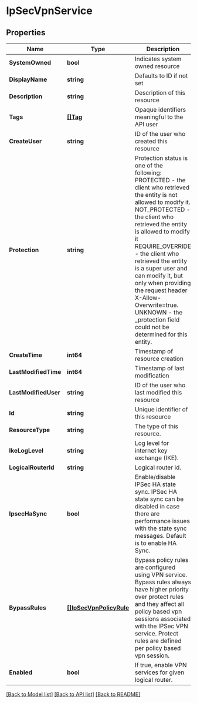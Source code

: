 # IpSecVpnService

## Properties
Name | Type | Description | Notes
------------ | ------------- | ------------- | -------------
**SystemOwned** | **bool** | Indicates system owned resource | [optional] [default to null]
**DisplayName** | **string** | Defaults to ID if not set | [optional] [default to null]
**Description** | **string** | Description of this resource | [optional] [default to null]
**Tags** | [**[]Tag**](Tag.md) | Opaque identifiers meaningful to the API user | [optional] [default to null]
**CreateUser** | **string** | ID of the user who created this resource | [optional] [default to null]
**Protection** | **string** | Protection status is one of the following: PROTECTED - the client who retrieved the entity is not allowed             to modify it. NOT_PROTECTED - the client who retrieved the entity is allowed                 to modify it REQUIRE_OVERRIDE - the client who retrieved the entity is a super                    user and can modify it, but only when providing                    the request header X-Allow-Overwrite&#x3D;true. UNKNOWN - the _protection field could not be determined for this           entity.  | [optional] [default to null]
**CreateTime** | **int64** | Timestamp of resource creation | [optional] [default to null]
**LastModifiedTime** | **int64** | Timestamp of last modification | [optional] [default to null]
**LastModifiedUser** | **string** | ID of the user who last modified this resource | [optional] [default to null]
**Id** | **string** | Unique identifier of this resource | [optional] [default to null]
**ResourceType** | **string** | The type of this resource. | [optional] [default to null]
**IkeLogLevel** | **string** | Log level for internet key exchange (IKE). | [optional] [default to IKE_LOG_LEVEL.INFO]
**LogicalRouterId** | **string** | Logical router id. | [default to null]
**IpsecHaSync** | **bool** | Enable/disable IPSec HA state sync. IPSec HA state sync can be disabled in case there are performance issues with the state sync messages. Default is to enable HA Sync.  | [optional] [default to true]
**BypassRules** | [**[]IpSecVpnPolicyRule**](IPSecVPNPolicyRule.md) | Bypass policy rules are configured using VPN service. Bypass rules always have higher priority over protect rules and they affect all policy based vpn sessions associated with the IPSec VPN service. Protect rules are defined per policy based vpn session.  | [optional] [default to null]
**Enabled** | **bool** | If true, enable VPN services for given logical router. | [optional] [default to true]

[[Back to Model list]](../README.md#documentation-for-models) [[Back to API list]](../README.md#documentation-for-api-endpoints) [[Back to README]](../README.md)

